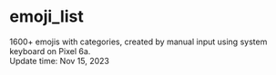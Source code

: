 # emoji_list

1600+ emojis with categories, created by manual input using system keyboard on Pixel 6a.  
Update time: Nov 15, 2023
